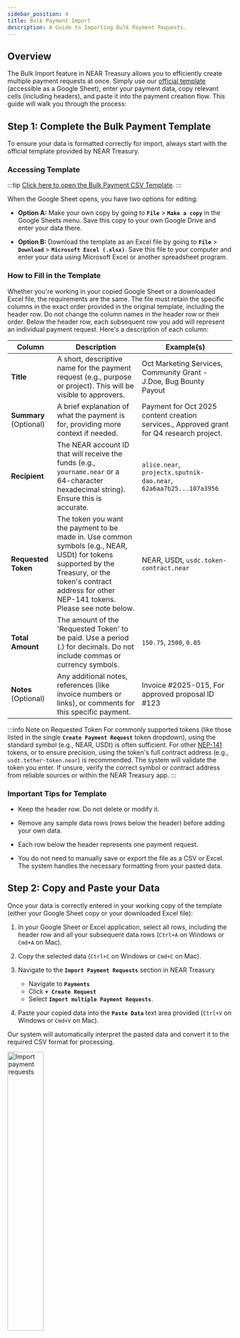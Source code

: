 ```yaml
---
sidebar_position: 4
title: Bulk Payment Import
description: A Guide to Importing Bulk Payment Requests.
---
```


## Overview

The Bulk Import feature in NEAR Treasury allows you to efficiently create multiple payment requests at once. Simply use our [official template](#accessing-template) (accessible as a Google Sheet), enter your payment data, copy relevant cells (including headers), and paste it into the payment creation flow. This guide will walk you through the process:

## Step 1: Complete the Bulk Payment Template

To ensure your data is formatted correctly for import, always start with the official template provided by NEAR Treasury.

### Accessing Template

:::tip
[Click here to open the Bulk Payment CSV Template](https://docs.google.com/spreadsheets/d/1VGpYu7Nzuuf1mgdeYiMgB2I6rX3VYtvbKP3RY2HuIj4/edit?gid=0#gid=0).
:::

When the Google Sheet opens, you have two options for editing:

- **Option A:** Make your own copy by going to **`File`** > **`Make a copy`** in the Google Sheets menu. Save this copy to your own Google Drive and enter your data there.
    
- **Option B:** Download the template as an Excel file by going to **`File`** > **`Download`** > **`Microsoft Excel (.xlsx)`**. Save this file to your computer and enter your data using Microsoft Excel or another spreadsheet program.
    

### How to Fill in the Template

Whether you're working in your copied Google Sheet or a downloaded Excel file, the requirements are the same. The file must retain the specific columns in the exact order provided in the original template, including the header row. Do not change the column names in the header row or their order. Below the header row, each subsequent row you add will represent an individual payment request. Here's a description of each column:

| Column | Description | Example(s) |
|--------|-------------|------------|
| **Title** | A short, descriptive name for the payment request (e.g., purpose or project). This will be visible to approvers. | Oct Marketing Services, Community Grant - J.Doe, Bug Bounty Payout |
| **Summary** (Optional) | A brief explanation of what the payment is for, providing more context if needed. | Payment for Oct 2025 content creation services., Approved grant for Q4 research project. |
| **Recipient** | The NEAR account ID that will receive the funds (e.g., `yourname.near` or a 64-character hexadecimal string). Ensure this is accurate. | `alice.near`, `projectx.sputnik-dao.near`, `62a6aa7b25...107a3956` |
| **Requested Token** | The token you want the payment to be made in. Use common symbols (e.g., NEAR, USDt) for tokens supported by the Treasury, or the token's contract address for other NEP-141 tokens. Please see note below. | NEAR, USDt, `usdc.token-contract.near` |
| **Total Amount** | The amount of the 'Requested Token' to be paid. Use a period (.) for decimals. Do not include commas or currency symbols. | `150.75`, `2500`, `0.05` |
| **Notes** (Optional) | Any additional notes, references (like invoice numbers or links), or comments for this specific payment. | Invoice #2025-015, For approved proposal ID #123 |

:::info Note on Requested Token
For commonly supported tokens (like those listed in the single **`Create Payment Request`** token dropdown), using the standard symbol (e.g., NEAR, USDt) is often sufficient. For other [NEP-141](https://github.com/near/NEPs/blob/master/neps/nep-0141.md) tokens, or to ensure precision, using the token's full contract address (e.g., `usdt.tether-token.near`) is recommended. The system will validate the token you enter. If unsure, verify the correct symbol or contract address from reliable sources or within the NEAR Treasury app.
:::

### Important Tips for Template

-   Keep the header row. Do not delete or modify it.
    
-   Remove any sample data rows (rows below the header) before adding your own data.
    
-   Each row below the header represents one payment request.
    
-   You do not need to manually save or export the file as a CSV or Excel. The system handles the necessary formatting from your pasted data.
    

## Step 2: Copy and Paste your Data

Once your data is correctly entered in your working copy of the template (either your Google Sheet copy or your downloaded Excel file):

1.  In your Google Sheet or Excel application, select all rows, including the header row and all your subsequent data rows (`Ctrl+A` on Windows or `Cmd+A` on Mac).
    
2.  Copy the selected data (`Ctrl+C` on Windows or `Cmd+C` on Mac).
    
3.  Navigate to the **`Import Payment Requests`** section in NEAR Treasury
    - Navigate to **`Payments`**
    - Click **`+ Create Request`**
    - Select **`Import multiple Payment Requests`**.
    
4.  Paste your copied data into the **`Paste Data`** text area provided (`Ctrl+V` on Windows or `Cmd+V` on Mac).
      
Our system will automatically interpret the pasted data and convert it to the required CSV format for processing.
    
<div class="screenshot">
<img src="/img/import/paste.png" width="40%" alt="Import payment requests" />
</div>

## Step 3: Validate Your Data

1.  After pasting your data, click the **`Validate Data`** button in NEAR Treasury.
    
2.  The system will check your data (processing the header row appropriately) for correct column count, required information, and proper formatting in each data row.
    
3.  If errors are found (in the data rows):
    -   A list of errors will be displayed.
    -   You must correct these errors in your working file, then repeat [Step 2 (Copy and Paste)](#step-2-copy-and-paste-your-data) and [Step 3 (Validate Data)](#step-3-validate-your-data).
    
4.  If your data is valid you'll be able to proceed to the next step.
  

## Step 4: Preview and Submit Your Requests

1.  Click the **`Show Preview`** button.
    
2.  Review the parsed data in the preview table. Cancel and restart if you need to make any changes.
    
3.  If everything is correct, click the **`Submit X Requests`**.
    
4.  Your requests will appear in the **`Pending Requests`** list, awaiting approval as per your treasury's rules.
    
<div class="screenshot">

![Export](/img/import/preview.png)

</div>

## Best Practices

-   Always Use the Official Template: Download the latest version from NEAR Treasury each time you prepare a new bulk import to ensure you have the correct columns and formatting.
    
-   Start with a Small Batch: If you're new to this feature or importing a large number of requests, try importing just 2-3 payment requests (plus the header row) first. This helps you quickly test your data and understand the process.
    
-   Double-Check Critical Information: Before you copy and paste, meticulously review recipient addresses and payment amounts in your template file. A small typo can lead to misdirected funds.
    
-   Save Your Files: Keep a copy of each template file you upload for your records.


## Troubleshooting

### Exceeding Import Limit?

-   The system allows you to import up to a certain number of requests at a time (e.g., the UI may state "You can add up to 10 requests at a time" ). If you try to paste more than this limit, you may encounter an error, or only the allowed number might be processed. If you have many requests, split them into smaller batches.
    

### Data Not Pasting Correctly?

-   Ensure you are copying directly from your template file or a plain text view of your spreadsheet. Sometimes copying from a richly formatted spreadsheet (like Excel directly) can carry over hidden formatting. If issues persist, try pasting into a plain text editor first, then copy from there into the NEAR Treasury paste area.
    
-   Confirm you've selected all rows, including the header row, before copying.
    

### Errors After Clicking "Validate Data"?

-   The system will usually indicate which row (referring to the data rows after the header) and field caused the problem.
    
-   Always make corrections in your original template file and then re-copy and re-paste the entire data (including headers).
    
-   Check for Common Mistakes:
    

-   Ensure all required columns have data for every payment row.
    
-   Verify addresses are correct (e.g. name.near, valid hexadecimal strings).
    
-   Ensure the Requested Token symbol or contract address is accurate and supported by the treasury. Refer to the note in Step 1's column descriptions.
    
-   Total Amount should be a number (e.g. 100.50). Do not use currency symbols ($, €) or commas (1,000).
    

### Header Row Problems?

-   Make sure you copied the header row exactly as it is in the official template. Do not change header names or their order.
    

### Unexpected Blank Rows?

-   Ensure there are no completely empty rows at the end of your data in the template, as these can sometimes cause parsing errors or be misinterpreted.
